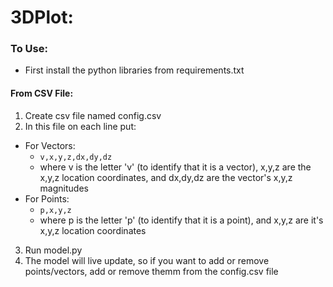 # 3DPlot:

### To Use:

-   First install the python libraries from requirements.txt

#### From CSV File:

1. Create csv file named config.csv
2. In this file on each line put:

-   For Vectors:
    -   `v,x,y,z,dx,dy,dz`
    -   where v is the letter 'v' (to identify that it is a vector), x,y,z are the x,y,z location coordinates, and dx,dy,dz are the vector's x,y,z magnitudes
-   For Points:
    -   `p,x,y,z`
    -   where p is the letter 'p' (to identify that it is a point), and x,y,z are it's x,y,z location coordinates

3. Run model.py
4. The model will live update, so if you want to add or remove points/vectors, add or remove themm from the config.csv file
